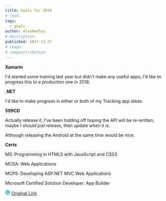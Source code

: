 ```yaml
---
title: Goals for 2018
# lead:
tags:
  - goals
author: AlexHedley
# description:
published: 2017-12-27
# image:
# imageattribution:
---
```


**Xamarin**

I'd started some training last year but didn't make any useful apps, I'd like to progress this to a production one in 2018.

**.NET**

I'd like to make progress in either or both of my Tracking app ideas.

**599CD**

Actually release it, I've been holding off hoping the API will be re-written, maybe I should just release, then update when it is.

Although releasing the Android at the same time would be nice.

**Certs**

MS: Programming in HTML5 with JavaScript and CSS3

MCSA: Web Applications

MCPS: Developing ASP.NET MVC Web Applications

Microsoft Certified Solution Developer: App Builder

![Wordpress](../images/wordpress.png "Wordpress") [Original Link](https://alexhedley.wordpress.com/2017/12/27/goals-for-2018/)
